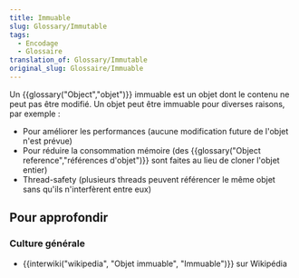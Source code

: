 ```yaml
---
title: Immuable
slug: Glossary/Immutable
tags:
  - Encodage
  - Glossaire
translation_of: Glossary/Immutable
original_slug: Glossaire/Immuable
---
```

Un {{glossary("Object","objet")}} immuable est un objet dont le contenu ne peut pas être modifié.
Un objet peut être immuable pour diverses raisons, par exemple :

- Pour améliorer les performances (aucune modification future de l'objet n'est prévue)
- Pour réduire la consommation mémoire (des {{glossary("Object reference","références d'objet")}} sont faites au lieu de cloner l'objet entier)
- Thread-safety (plusieurs threads peuvent référencer le même objet sans qu'ils n'interfèrent entre eux)

## Pour approfondir

### Culture générale

- {{interwiki("wikipedia", "Objet immuable", "Immuable")}} sur Wikipédia
